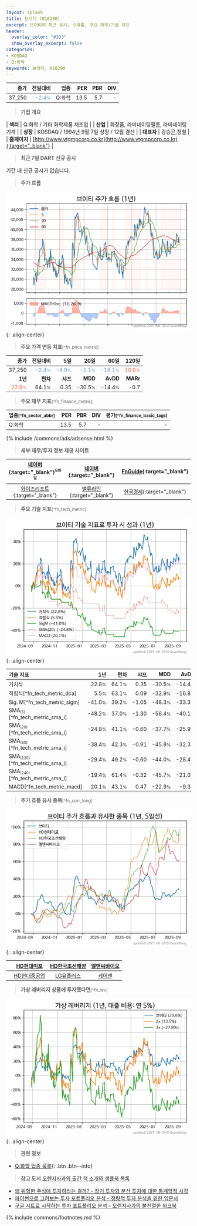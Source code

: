 ```yaml
---
layout: splash
title: 브이티 (018290)
excerpt: 브이티의 최근 공시, 수익률, 주요 재무/기술 지표
header:
  overlay_color: "#333"
  show_overlay_excerpt: false
categories:
- KOSDAQ
- Q:화학
keywords: 브이티, 018290
---
```


| **종가** | **전일대비** | **업종** | **PER** | **PBR** | **DIV** |
| -------: | -----------: | -------: | ------: | ------: | ------: |
| 37,250 | <span style="color: cornflowerblue">-2.4<small>%</small></span> | Q:화학 | 13.5 | 5.7 | - |

<!-- more -->


> **기업 개요**<a id="company"></a>

| <span style="white-space:nowrap;">**섹터**</span> | Q:화학 / 기타 화학제품 제조업 |
| <span style="white-space:nowrap;">**산업**</span> | 화장품, 라미네이팅필름, 라미네이팅기계 |
| <span style="white-space:nowrap;">**상장**</span> | KOSDAQ / 1994년 9월 7일 상장 / 12월 결산 |
| <span style="white-space:nowrap;">**대표자**</span> | 강승곤,정철 |
| <span style="white-space:nowrap;">**홈페이지**</span> | [http://www.vtgmpcorp.co.kr](http://www.vtgmpcorp.co.kr){:target="_blank"} |


> **최근 7일 DART 신규 공시**<a id="dart"></a>

기간 내 신규 공시가 없습니다.


> **주가 흐름**<a id="price"></a>

![018290](/stock/images/018290.png){: .align-center}


> **주요 가격 변동 지표**<small>[^fn_price_metric]</small>

| **종가** | **전일대비** | **5일** | **20일** | **60일** | **120일** |
| -------: | -----------: | ------: | -------: | -------: | --------: |
| 37,250 | <span style="color: cornflowerblue">-2.4<small>%</small></span> | <span style="color: cornflowerblue">-4.9<small>%</small></span> | <span style="color: cornflowerblue">-1.1<small>%</small></span> | <span style="color: cornflowerblue">-16.1<small>%</small></span> | <span style="color: tomato">10.9<small>%</small></span> |
| **1년** | **편차** | **샤프** | **MDD** | **AvDD** | **MARr** |
| <span style="color: tomato">22.8<small>%</small></span> | 64.1<small>%</small> | 0.35 | -30.5<small>%</small> | -14.4<small>%</small> | -0.7 |


> **주요 재무 지표**<small>[^fn_finance_metric]</small>

| **업종**<small>[^fn_sector_abbr]</small> | **PER** | **PBR** | **DIV** | **평가**<small>[^fn_finance_basic_tags]</small> |
| :--------------------------------------- | ------: | ------: | ------: | ----------------------------------------------: |
| Q:화학 | 13.5 | 5.7 | - | - |



{% include /commons/ads/adsense.html %}

> **세부 재무/투자 정보 제공 사이트**

| [네이버](https://m.stock.naver.com/domestic/stock/018290/finance/summary){:target="_blank"}<sup><small>모바일</small></sup> | [네이버](https://finance.naver.com/item/coinfo.naver?code=018290){:target="_blank"} | [FnGuide](https://comp.fnguide.com/SVO2/ASP/SVD_Invest.asp?gicode=A018290&MenuYn=Y){:target="_blank"} |
| :---: | :---: | :---: |
| [와이즈리포트](https://comp.wisereport.co.kr/company/c1040001.aspx?cmp_cd=018290){:target="_blank"} | [밸류라인](https://www.valueline.co.kr/finance/summary/018290){:target="_blank"} | [한국경제](https://markets.hankyung.com/stock/018290/financial-summary){:target="_blank"} |


> **주요 기술 지표**<small>[^fn_tech_metric]</small>


![018290](/stock/images/018290_tech.png){: .align-center}

| **기술 지표** | **1년** | **편차** | **샤프** | **MDD** | **AvDD** |
| :------------ | ------: | -----------: | -------: | ------: | -------: |
| 거치식 | 22.8<small>%</small> | 64.1<small>%</small> | 0.35 | -30.5<small>%</small> | -14.4<small>%</small> |
| 적립식[^fn_tech_metric_dca] | 5.5<small>%</small> | 63.1<small>%</small> | 0.09 | -32.9<small>%</small> | -16.8<small>%</small> |
| Sig. M[^fn_tech_metric_sigm] | -41.0<small>%</small> | 39.2<small>%</small> | -1.05 | -48.3<small>%</small> | -33.3<small>%</small> |
| SMA<small><sub>(5)</sub></small>[^fn_tech_metric_sma_i] | -48.2<small>%</small> | 37.0<small>%</small> | -1.30 | -56.4<small>%</small> | -40.1<small>%</small> |
| SMA<small><sub>(20)</sub></small>[^fn_tech_metric_sma_i] | -24.8<small>%</small> | 41.1<small>%</small> | -0.60 | -37.7<small>%</small> | -25.9<small>%</small> |
| SMA<small><sub>(60)</sub></small>[^fn_tech_metric_sma_i] | -38.4<small>%</small> | 42.3<small>%</small> | -0.91 | -45.8<small>%</small> | -32.3<small>%</small> |
| SMA<small><sub>(120)</sub></small>[^fn_tech_metric_sma_i] | -29.4<small>%</small> | 49.2<small>%</small> | -0.60 | -44.0<small>%</small> | -28.4<small>%</small> |
| SMA<small><sub>(240)</sub></small>[^fn_tech_metric_sma_i] | -19.4<small>%</small> | 61.4<small>%</small> | -0.32 | -45.7<small>%</small> | -21.0<small>%</small> |
| MACD[^fn_tech_metric_macd] | 20.1<small>%</small> | 43.1<small>%</small> | 0.47 | -22.9<small>%</small> | -9.3<small>%</small> |


> **주가 흐름 유사 종목**<a id="corr"></a><small>[^fn_corr_long]</small>

![018290](/stock/images/018290_corr.png){: .align-center}

|       | [HD현대미포](/010620/) | [HD한국조선해양](/009540/) | [엘앤씨바이오](/290650/) |
| :---: | :------------------------------------: | :------------------------------------: | :------------------------------------: |
|       | [HD현대중공업](/329180/) | [LG유플러스](/032640/) | [케어젠](/214370/) |


> **가상 레버리지 상품에 투자했다면**<a id="2x"></a><small>[^fn_lev]</small>

![018290](/stock/images/018290_2x.png){: .align-center}


> **관련 정보**

- [Q:화학 업종 목록](/stats/sector/kosdaq_업종_화학_종목/){: .btn .btn--info}

> **참고 도서** [오렌지사과의 출간 책 소개와 샘플북 목록](https://kongdori.tistory.com/691)

- [왜 위험한 주식에 투자하라는 걸까? - 장기 투자와 분산 투자에 대한 통계학적 시각](https://kongdori.tistory.com/421)
- [파이썬으로 그려보는 투자 포트폴리오 분석  - 정량적 투자 분석을 위한 입문서](https://kongdori.tistory.com/643)
- [구글 시트로 시작하는 투자 포트폴리오 분석 - 오렌지사과의 불친절한 워크북](https://kongdori.tistory.com/449)


{% include commons/footnotes.md %}